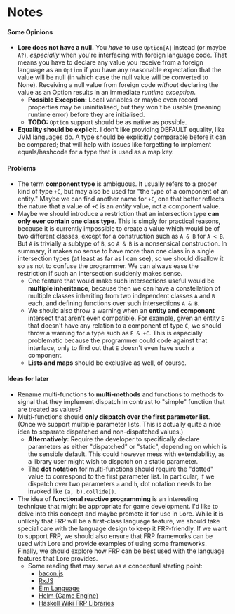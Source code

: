# Notes

#### Some Opinions

- **Lore does not have a null.** You *have* to use `Option[A]` instead (or maybe `A?`), *especially* when you're interfacing with foreign language code. That means you have to declare any value you receive from a foreign language as an `Option` if you have any reasonable expectation that the value will be null (in which case the null value will be converted to None). Receiving a null value from foreign code *without* declaring the value as an Option results in an immediate *runtime exception*.
  - **Possible Exception:** Local variables or maybe even record properties may be uninitialised, but they won't be usable (meaning runtime error) before they are initialised.
  - **TODO:** `Option` support should be as native as possible.
- **Equality should be explicit.** I don't like providing DEFAULT equality, like JVM languages do. A type should be explicitly comparable before it can be compared; that will help with issues like forgetting to implement equals/hashcode for a type that is used as a map key.



#### Problems

- The term **component type** is ambiguous. It usually refers to a proper kind of type `+C`, but may also be used for "the type of a component of an entity." Maybe we can find another name for `+C`, one that better reflects the nature that a value of `+C` is an *entity* value, not a component value.
- Maybe we should introduce a restriction that an intersection type **can only ever contain one class type**. This is simply for practical reasons, because it is currently impossible to create a value which would be of two different classes, except for a construction such as `A & B` for `A < B`. But `A` is trivially a subtype of `B`, so `A & B` is a nonsensical construction. In summary, it makes no sense to have more than one class in a single intersection types (at least as far as I can see), so we should disallow it so as not to confuse the programmer. We can always ease the restriction if such an intersection suddenly makes sense.
  - One feature that would make such intersections useful would be **multiple inheritance**, because then we can have a constellation of multiple classes inheriting from two independent classes `A` and `B` each, and defining functions over such intersections `A & B`.
  - We should also throw a warning when an **entity and component** intersect that aren't even compatible. For example, given an entity `E` that doesn't have any relation to a component of type `C`, we should throw a warning for a type such as `E & +C`. This is especially problematic because the programmer could code against that interface, only to find out that `E` doesn't even have such a component.
  - **Lists and maps** should be exclusive as well, of course.



#### Ideas for later

- Rename multi-functions to **multi-methods** and functions to methods to signal that they implement dispatch in contrast to "simple" function that are treated as values?
- Multi-functions should **only dispatch over the first parameter list**. (Once we support multiple parameter lists. This is actually quite a nice idea to separate dispatched and non-dispatched values.)
  - **Alternatively:** Require the developer to specifically declare parameters as either "dispatched" or "static", depending on which is the sensible default. This could however mess with extendability, as a library user might wish to dispatch on a static parameter.
  - The **dot notation** for multi-functions should require the "dotted" value to correspond to the first parameter list. In particular, if we dispatch over two parameters `a` and `b`, dot notation needs to be invoked like `(a, b).collide()`.
- The idea of **functional reactive programming** is an interesting technique that might be appropriate for game development. I'd like to delve into this concept and maybe promote it for use in Lore. While it is unlikely that FRP will be a first-class language feature, we should take special care with the language design to keep it FRP-friendly. If we want to support FRP, we should also ensure that FRP frameworks can be used with Lore and provide examples of using some frameworks. Finally, we should explore how FRP can be best used with the language features that Lore provides.
  - Some reading that may serve as a conceptual starting point:
    - [bacon.js](https://github.com/baconjs/bacon.js)
    - [RxJS](http://reactivex.io/rxjs/manual/overview.html)
    - [Elm Language](https://guide.elm-lang.org/install.html)
    - [Helm (Game Engine)](https://github.com/z0w0/helm)
    - [Haskell Wiki FRP Libraries](https://wiki.haskell.org/Functional_Reactive_Programming#Libraries)